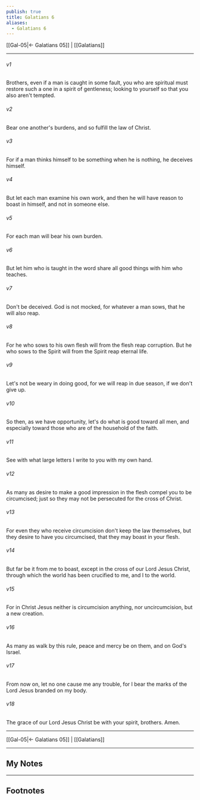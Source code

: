 ```yaml
---
publish: true
title: Galatians 6
aliases:
  - Galatians 6
---
```


[[Gal-05|← Galatians 05]] | [[Galatians]]
***



###### v1 
Brothers, even if a man is caught in some fault, you who are spiritual must restore such a one in a spirit of gentleness; looking to yourself so that you also aren't tempted. 

###### v2 
Bear one another's burdens, and so fulfill the law of Christ. 

###### v3 
For if a man thinks himself to be something when he is nothing, he deceives himself. 

###### v4 
But let each man examine his own work, and then he will have reason to boast in himself, and not in someone else. 

###### v5 
For each man will bear his own burden. 

###### v6 
But let him who is taught in the word share all good things with him who teaches. 

###### v7 
Don't be deceived. God is not mocked, for whatever a man sows, that he will also reap. 

###### v8 
For he who sows to his own flesh will from the flesh reap corruption. But he who sows to the Spirit will from the Spirit reap eternal life. 

###### v9 
Let's not be weary in doing good, for we will reap in due season, if we don't give up. 

###### v10 
So then, as we have opportunity, let's do what is good toward all men, and especially toward those who are of the household of the faith. 

###### v11 
See with what large letters I write to you with my own hand. 

###### v12 
As many as desire to make a good impression in the flesh compel you to be circumcised; just so they may not be persecuted for the cross of Christ. 

###### v13 
For even they who receive circumcision don't keep the law themselves, but they desire to have you circumcised, that they may boast in your flesh. 

###### v14 
But far be it from me to boast, except in the cross of our Lord Jesus Christ, through which the world has been crucified to me, and I to the world. 

###### v15 
For in Christ Jesus neither is circumcision anything, nor uncircumcision, but a new creation. 

###### v16 
As many as walk by this rule, peace and mercy be on them, and on God's Israel. 

###### v17 
From now on, let no one cause me any trouble, for I bear the marks of the Lord Jesus branded on my body. 

###### v18 
The grace of our Lord Jesus Christ be with your spirit, brothers. Amen.

***
[[Gal-05|← Galatians 05]] | [[Galatians]]

---
## My Notes

---
## Footnotes